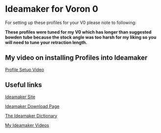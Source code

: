 # Ideamaker for Voron 0

For setting up these profiles for your V0 please note to following:

__These profiles were tuned for my V0 which has longer than suggested
bowden tube because the stock angle was too harsh for my liking so
you will need to tune your retraction length.__


## My video on installing Profiles into Ideamaker

[Profile Setup Video](https://www.youtube.com/watch?v=xpCn3DiZKgA&list=PLwRi4UU5eIHOQd7N5Mj8gasNTctZV5694&index=1&t=15s)


## Useful links

[Ideamaker Site](https://www.raise3d.com/ideamaker/)

[Ideamaker Download Page](https://www.raise3d.com/download/)

[The Ideamaker Dictionary](https://www.ideamaker.io/dictionary.html)

[My Ideamaker Videos](https://www.youtube.com/playlist?list=PLwRi4UU5eIHOQd7N5Mj8gasNTctZV5694)


